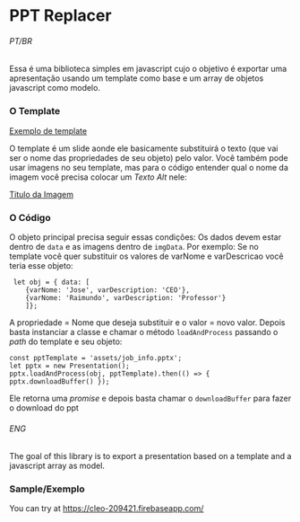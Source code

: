 # PPT Replacer
###### PT/BR
Essa é uma biblioteca simples em javascript cujo o objetivo é exportar uma apresentação usando um template como base e um array de objetos javascript como modelo.

### O Template
[Exemplo de template](help/ppttemplate.png)

O template é um slide aonde ele basicamente substituirá o texto (que vai ser o nome das propriedades de seu objeto) pelo valor. Você também pode usar imagens no seu template, mas para o código entender qual o nome da imagem você precisa colocar um *Texto Alt* nele:

[Titulo da Imagem](help/textalt.png)

### O Código
O objeto principal precisa seguir essas condições:
Os dados devem estar dentro de `data` e as imagens dentro de `imgData`. 
Por exemplo:  Se no template você quer substituir os valores de varNome e varDescricao você teria esse objeto:
```
 let obj = { data: [ 
	{varNome: 'Jose', varDescription: 'CEO'},
	{varNome: 'Raimundo', varDescription: 'Professor'}
	]};
```
A propriedade = Nome que deseja substituir e o valor = novo valor.
Depois basta instanciar a classe e chamar o método `loadAndProcess` passando o *path* do template e seu objeto:
```
const pptTemplate = 'assets/job_info.pptx';
let pptx = new Presentation();
pptx.loadAndProcess(obj, pptTemplate).then(() => { pptx.downloadBuffer() });
```
Ele retorna uma *promise* e depois basta chamar o `downloadBuffer` para fazer o download do ppt

###### ENG
The goal of this library is to export a presentation based on a template and a javascript array as model.
### Sample/Exemplo
You can try at https://cleo-209421.firebaseapp.com/ 
